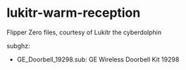 # lukitr-warm-reception
Flipper Zero files, courtesy of Lukitr the cyberdolphin

subghz:
  - GE_Doorbell_19298.sub: GE Wireless Doorbell Kit 19298
